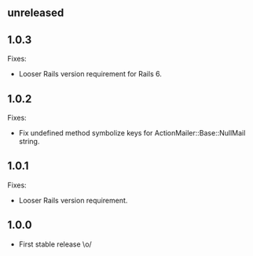 unreleased
----------

1.0.3
-----

Fixes:
- Looser Rails version requirement for Rails 6.

1.0.2
-----

Fixes:
- Fix undefined method symbolize keys for ActionMailer::Base::NullMail string.

1.0.1
-----

Fixes:
- Looser Rails version requirement.

1.0.0
-----

- First stable release \o/
